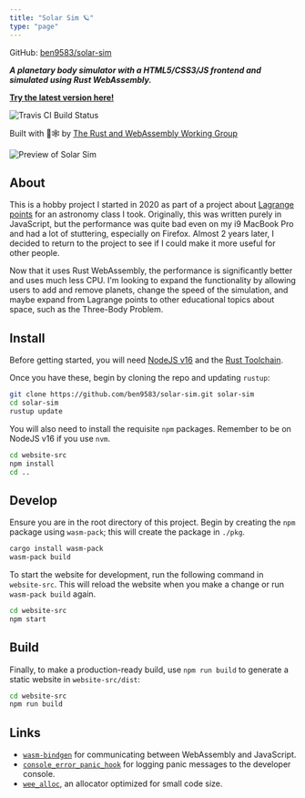 ```yaml
---
title: "Solar Sim 🪐"
type: "page"
---
```


GitHub: [ben9583/solar-sim](https://github.com/ben9583/solar-sim)

***A planetary body simulator with a HTML5/CSS3/JS frontend and simulated using Rust WebAssembly.***

**[Try the latest version here!](https://www.ocf.berkeley.edu/~bplate/solarsim/latest/)**

![Travis CI Build Status](https://app.travis-ci.com/ben9583/solar-sim.svg?token=WtRJ5C3dvCnaJwX6svrD&branch=main)

Built with 🦀🕸 by [The Rust and WebAssembly Working Group](https://rustwasm.github.io/)

![Preview of Solar Sim](https://user-images.githubusercontent.com/16968917/173254046-1da624e7-bbaf-4ad0-be30-27895b9e7ae2.gif)

## About

This is a hobby project I started in 2020 as part of a project about [Lagrange points](https://youtu.be/03I7-etQ6Xc) for an astronomy class I took. Originally, this was written purely in JavaScript, but the performance was quite bad even on my i9 MacBook Pro and had a lot of stuttering, especially on Firefox. Almost 2 years later, I decided to return to the project to see if I could make it more useful for other people.

Now that it uses Rust WebAssembly, the performance is significantly better and uses much less CPU. I'm looking to expand the functionality by allowing users to add and remove planets, change the speed of the simulation, and maybe expand from Lagrange points to other educational topics about space, such as the Three-Body Problem.

## Install

Before getting started, you will need [NodeJS v16](https://nodejs.org/dist/latest-v16.x/) and the [Rust Toolchain](https://www.rust-lang.org/tools/install).

Once you have these, begin by cloning the repo and updating `rustup`:
```sh
git clone https://github.com/ben9583/solar-sim.git solar-sim
cd solar-sim
rustup update
```
You will also need to install the requisite `npm` packages. Remember to be on NodeJS v16 if you use `nvm`.
```sh
cd website-src
npm install
cd ..
```

## Develop

Ensure you are in the root directory of this project. Begin by creating the `npm` package using `wasm-pack`; this will create the package in `./pkg`.
```sh
cargo install wasm-pack
wasm-pack build
```
To start the website for development, run the following command in `website-src`. This will reload the website when you make a change or run `wasm-pack build` again.
```sh
cd website-src
npm start
```

## Build

Finally, to make a production-ready build, use `npm run build` to generate a static website in `website-src/dist`:
```sh
cd website-src
npm run build
```

## Links

* [`wasm-bindgen`](https://github.com/rustwasm/wasm-bindgen) for communicating
  between WebAssembly and JavaScript.
* [`console_error_panic_hook`](https://github.com/rustwasm/console_error_panic_hook)
  for logging panic messages to the developer console.
* [`wee_alloc`](https://github.com/rustwasm/wee_alloc), an allocator optimized
  for small code size.
